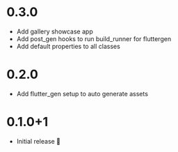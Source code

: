 # 0.3.0

- Add gallery showcase app
- Add post_gen hooks to run build_runner for fluttergen
- Add default properties to all classes

# 0.2.0

- Add flutter_gen setup to auto generate assets

# 0.1.0+1

- Initial release 🎉
